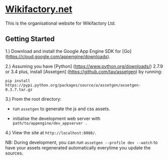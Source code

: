 # [Wikifactory.net](http://wikifactory.net)

This is the organisational website for Wikifactory Ltd.

## Getting Started

1.) Download and install the Google App Engine SDK for [Go] (https://cloud.google.com/appengine/downloads).

2.) Assuming you have [Python] (https://www.python.org/downloads/) 2.7.9 or 3.4 plus, install [Assetgen] (https://github.com/tav/assetgen) by running: 

    pip install https://pypi.python.org/packages/source/a/assetgen/assetgen-0.3.7.tar.gz

3.) From the root directory:

- run `assetgen` to generate the js and css assets.

- initialise the development web server with `path/to/appengine/dev_appserver .`

4.) View the site at `http://localhost:8080/`.

NB: During development, you can run `assetgen --profile dev --watch` to have your assets regenerated automatically everytime you update the sources.

